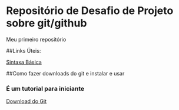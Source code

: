# Repositório de Desafio de Projeto sobre git/github
 Meu primeiro repositório
 
##Links Úteis:

[Sintaxa Básica](https://www.markdownguide.org/basic-syntax/)

##Como fazer downloads do git e instalar e usar
### É um tutorial para iniciante

[Download do Git](https://diolinux.com.br/anuncie-aqui    )
